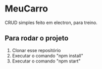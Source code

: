 # MeuCarro
CRUD simples feito em electron, para treino.

## Para rodar o projeto
1. Clonar esse repositório
2. Executar o comando "npm install"
3. Executar o comando "npm start"


